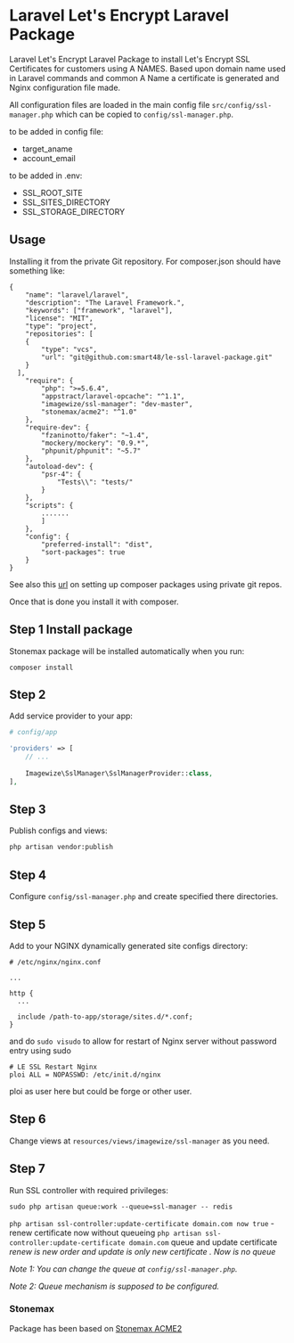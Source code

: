 # Laravel Let's Encrypt Laravel Package

Laravel Let's Encrypt Laravel Package to install Let's Encrypt SSL Certificates for customers using A NAMES. Based upon domain name used in Laravel commands and common A Name a certificate is generated and Nginx configuration file made. 

All configuration files are loaded in the main config file `src/config/ssl-manager.php` which can be copied to `config/ssl-manager.php`.

to be added in config file:

- target_aname 
- account_email

to be added in .env:

- SSL_ROOT_SITE
- SSL_SITES_DIRECTORY
- SSL_STORAGE_DIRECTORY


## Usage

Installing it from the private Git repository. For  composer.json should have something like:

```
{
    "name": "laravel/laravel",
    "description": "The Laravel Framework.",
    "keywords": ["framework", "laravel"],
    "license": "MIT",
    "type": "project",
    "repositories": [
    {
        "type": "vcs",
        "url": "git@github.com:smart48/le-ssl-laravel-package.git"
    }
  ],
    "require": {
        "php": ">=5.6.4",
        "appstract/laravel-opcache": "^1.1",
        "imagewize/ssl-manager": "dev-master",
        "stonemax/acme2": "^1.0"
    },
    "require-dev": {
        "fzaninotto/faker": "~1.4",
        "mockery/mockery": "0.9.*",
        "phpunit/phpunit": "~5.7"
    },
    "autoload-dev": {
        "psr-4": {
            "Tests\\": "tests/"
        }
    },
    "scripts": {
        .......
        ]
    },
    "config": {
        "preferred-install": "dist",
        "sort-packages": true
    }
}
```


See also this [url](https://likegeeks.com/install-and-use-non-composer-laravel-packages/) on setting up composer packages using private git repos. 

Once that is done you install it with composer. 


## Step 1 Install package

Stonemax package will be installed automatically when you run:

```
composer install
```

## Step 2 

Add service provider to your app:

```php
# config/app

'providers' => [
    // ...
    
    Imagewize\SslManager\SslManagerProvider::class,
],

```

## Step 3 

Publish configs and views:

```bash
php artisan vendor:publish
```

## Step 4 

Configure `config/ssl-manager.php` and create specified there directories.

## Step 5 

Add to your NGINX dynamically generated site configs directory:
 
```
# /etc/nginx/nginx.conf

...

http {
  ...
  
  include /path-to-app/storage/sites.d/*.conf;
}
```


and do `sudo visudo` to allow for restart of Nginx server without password entry using sudo

```
# LE SSL Restart Nginx
ploi ALL = NOPASSWD: /etc/init.d/nginx
```

ploi as user here but could be forge or other user.

## Step 6

Change views at `resources/views/imagewize/ssl-manager` as you need.

## Step 7

Run SSL controller with required privileges:

```
sudo php artisan queue:work --queue=ssl-manager -- redis
``` 


`php artisan ssl-controller:update-certificate domain.com now true` - renew certificate now without queueing
`php artisan ssl-controller:update-certificate domain.com` queue and update certificate
_renew is new order and update is only new certificate . Now is no queue_

*Note 1: You can change the queue at `config/ssl-manager.php`.*

*Note 2: Queue mechanism is supposed to be configured.*


### Stonemax

Package has been based on [Stonemax ACME2](https://github.com/stonemax/acme2)